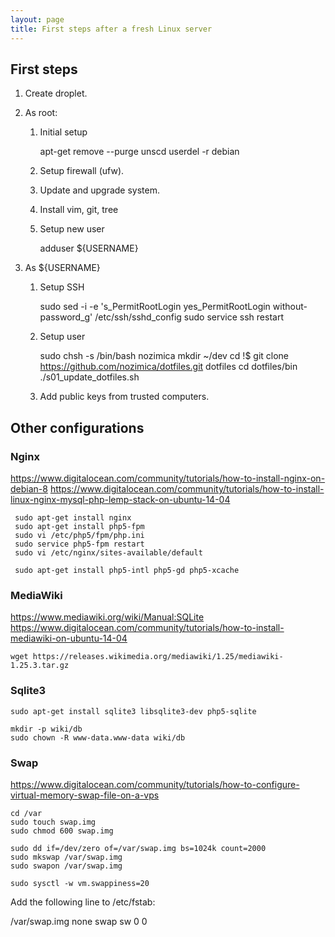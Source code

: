 ```yaml
---
layout: page
title: First steps after a fresh Linux server
---
```


First steps
-----------

1. Create droplet.
1. As root:
    1. Initial setup

        apt-get remove --purge unscd
        userdel -r debian

    1. Setup firewall (ufw).
    1. Update and upgrade system.
    1. Install vim, git, tree
    1. Setup new user

        adduser ${USERNAME}

1. As ${USERNAME}
    1. Setup SSH

        sudo sed -i -e 's_PermitRootLogin yes_PermitRootLogin without-password_g' /etc/ssh/sshd_config
        sudo service ssh restart

    1. Setup user

        sudo chsh -s /bin/bash nozimica
        mkdir ~/dev 
        cd !$
        git clone https://github.com/nozimica/dotfiles.git dotfiles
        cd dotfiles/bin
        ./s01_update_dotfiles.sh

    1. Add public keys from trusted computers.

Other configurations
--------------------

### Nginx

https://www.digitalocean.com/community/tutorials/how-to-install-nginx-on-debian-8
https://www.digitalocean.com/community/tutorials/how-to-install-linux-nginx-mysql-php-lemp-stack-on-ubuntu-14-04

     sudo apt-get install nginx
     sudo apt-get install php5-fpm
     sudo vi /etc/php5/fpm/php.ini
     sudo service php5-fpm restart
     sudo vi /etc/nginx/sites-available/default

     sudo apt-get install php5-intl php5-gd php5-xcache

### MediaWiki

https://www.mediawiki.org/wiki/Manual:SQLite
https://www.digitalocean.com/community/tutorials/how-to-install-mediawiki-on-ubuntu-14-04

    wget https://releases.wikimedia.org/mediawiki/1.25/mediawiki-1.25.3.tar.gz

### Sqlite3

    sudo apt-get install sqlite3 libsqlite3-dev php5-sqlite

    mkdir -p wiki/db
    sudo chown -R www-data.www-data wiki/db

### Swap

https://www.digitalocean.com/community/tutorials/how-to-configure-virtual-memory-swap-file-on-a-vps

    cd /var
    sudo touch swap.img
    sudo chmod 600 swap.img

    sudo dd if=/dev/zero of=/var/swap.img bs=1024k count=2000
    sudo mkswap /var/swap.img
    sudo swapon /var/swap.img

    sudo sysctl -w vm.swappiness=20

Add the following line to /etc/fstab:

/var/swap.img    none    swap    sw    0    0

